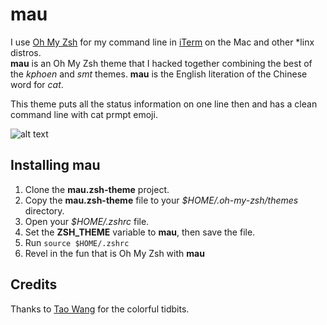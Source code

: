 # mau 

I use [Oh My Zsh](http://ohmyz.sh/) for my command line in [iTerm](https://www.iterm2.com/) on the Mac and other *linx distros.  
**mau** is an Oh My Zsh theme that I hacked together combining the best of the _kphoen_ and _smt_ themes.  **mau** is the English 
literation of the Chinese word for _cat_.  

This theme puts all the status information on one line then and has a clean command line with cat prmpt emoji.

![alt text](https://github.com/vichargrave/mau.zsh-theme/blob/master/mau.zsh-theme.png)

## Installing **mau**

1. Clone the **mau.zsh-theme** project.
2. Copy the **mau.zsh-theme** file to your *$HOME/.oh-my-zsh/themes* directory.
3. Open your *$HOME/.zshrc* file.
4. Set the **ZSH_THEME** variable to **mau**, then save the file.
5. Run `source $HOME/.zshrc`
6. Revel in the fun that is Oh My Zsh with **mau**

## Credits

Thanks to  [Tao Wang](https://github.com/vichargrave/mau/issues?q=is%3Apr+author%3Atwang2218) for the colorful tidbits. 
